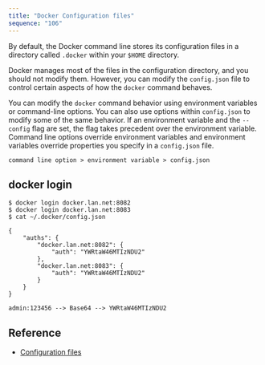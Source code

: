 ```yaml
---
title: "Docker Configuration files"
sequence: "106"
---
```


By default, the Docker command line stores its configuration files in a directory
called `.docker` within your `$HOME` directory.

Docker manages most of the files in the configuration directory, and you should not modify them.
However, you can modify the `config.json` file to control certain aspects of how the `docker` command behaves.

You can modify the `docker` command behavior using environment variables or command-line options.
You can also use options within `config.json` to modify some of the same behavior.
If an environment variable and the `--config` flag are set, the flag takes precedent over the environment variable.
Command line options override environment variables and
environment variables override properties you specify in a `config.json` file.

```text
command line option > environment variable > config.json
```

## docker login

```text
$ docker login docker.lan.net:8082
$ docker login docker.lan.net:8083
$ cat ~/.docker/config.json 
```

```text
{
    "auths": {
        "docker.lan.net:8082": {
            "auth": "YWRtaW46MTIzNDU2"
        },
        "docker.lan.net:8083": {
            "auth": "YWRtaW46MTIzNDU2"
        }
    }
}
```

```text
admin:123456 --> Base64 --> YWRtaW46MTIzNDU2
```

## Reference

- [Configuration files](https://docs.docker.com/engine/reference/commandline/cli/#configuration-files)
